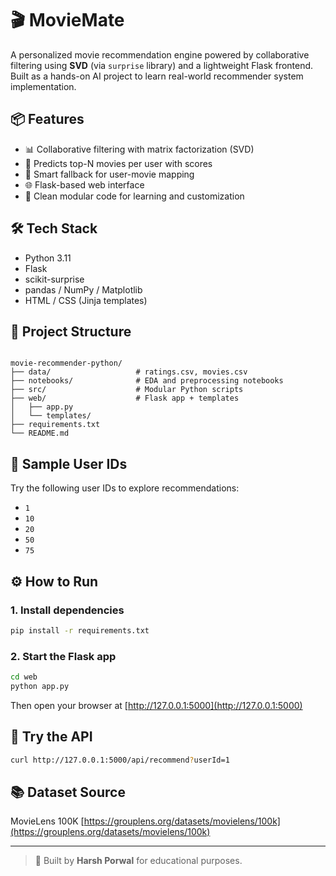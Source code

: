 
# 🎬 MovieMate

A personalized movie recommendation engine powered by collaborative filtering using **SVD** (via `surprise` library) and a lightweight Flask frontend. Built as a hands-on AI project to learn real-world recommender system implementation.

## 📦 Features

- 📊 Collaborative filtering with matrix factorization (SVD)
- 🎯 Predicts top-N movies per user with scores
- 🧠 Smart fallback for user-movie mapping
- 🌐 Flask-based web interface
- 🧪 Clean modular code for learning and customization

## 🛠️ Tech Stack

- Python 3.11
- Flask
- scikit-surprise
- pandas / NumPy / Matplotlib
- HTML / CSS (Jinja templates)

## 📁 Project Structure

```

movie-recommender-python/
├── data/                   # ratings.csv, movies.csv
├── notebooks/              # EDA and preprocessing notebooks
├── src/                    # Modular Python scripts
├── web/                    # Flask app + templates
│   ├── app.py
│   └── templates/
├── requirements.txt
└── README.md

````

## 🧪 Sample User IDs

Try the following user IDs to explore recommendations:

- `1`
- `10`
- `20`
- `50`
- `75`

## ⚙️ How to Run

### 1. Install dependencies

```bash
pip install -r requirements.txt
````

### 2. Start the Flask app

```bash
cd web
python app.py
```

Then open your browser at [http://127.0.0.1:5000](http://127.0.0.1:5000)

## 🧪 Try the API

```bash
curl http://127.0.0.1:5000/api/recommend?userId=1
```

## 📚 Dataset Source

MovieLens 100K
[https://grouplens.org/datasets/movielens/100k](https://grouplens.org/datasets/movielens/100k)

---

> 🔧 Built by **Harsh Porwal** for educational purposes.


